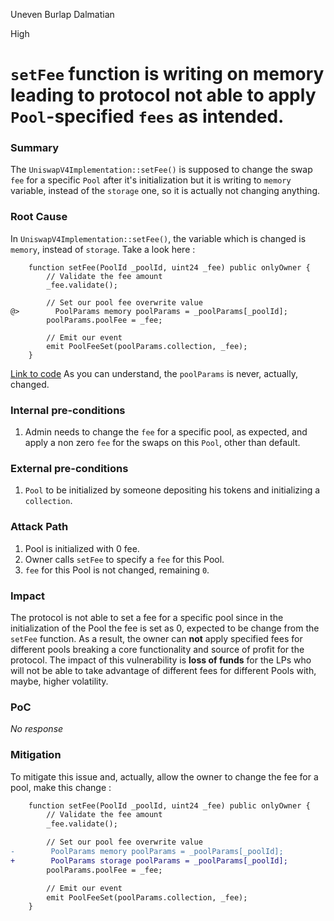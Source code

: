 Uneven Burlap Dalmatian

High

# ```setFee``` function is writing on memory leading to protocol not able to apply ```Pool```-specified ```fees``` as intended.

### Summary

The ```UniswapV4Implementation::setFee()```  is supposed to change the swap ```fee``` for a specific ```Pool``` after it's initialization but it is writing to ```memory``` variable, instead of the ```storage``` one, so it is actually not changing anything.

### Root Cause

In ```UniswapV4Implementation::setFee()```, the variable which is changed is ```memory```, instead of ```storage```. Take a look here :
```solidity
    function setFee(PoolId _poolId, uint24 _fee) public onlyOwner {
        // Validate the fee amount
        _fee.validate();

        // Set our pool fee overwrite value
@>        PoolParams memory poolParams = _poolParams[_poolId];
        poolParams.poolFee = _fee;

        // Emit our event
        emit PoolFeeSet(poolParams.collection, _fee);
    }
```
[Link to code](https://github.com/sherlock-audit/2024-08-flayer/blob/0ec252cf9ef0f3470191dcf8318f6835f5ef688c/flayer/src/contracts/implementation/UniswapImplementation.sol#L783C1-L793C6)
As you can understand, the ```poolParams``` is never, actually, changed.

### Internal pre-conditions

1. Admin needs to change the ```fee``` for a specific pool, as expected, and apply a non zero ```fee``` for the swaps on this ```Pool```, other than default.

### External pre-conditions

1. ```Pool``` to be initialized by someone depositing his tokens and initializing a ```collection```.

### Attack Path

1. Pool is initialized with 0 fee.
2. Owner calls ```setFee``` to specify a ```fee``` for this Pool.
3. ```fee``` for this Pool is not changed, remaining ```0```.

### Impact

The protocol is not able to set a fee for a specific pool since in the initialization of the Pool the fee is set as 0, expected to be change from the ```setFee``` function. As a result, the owner can **not** apply specified fees for different pools breaking a core functionality and source of profit for the protocol.  The impact of this vulnerability is **loss of funds** for the LPs who will not be able to take advantage of different fees for different Pools with, maybe, higher volatility.

### PoC

_No response_

### Mitigation

To mitigate this issue and, actually, allow the owner to change the fee for a pool, make this change :
```diff
    function setFee(PoolId _poolId, uint24 _fee) public onlyOwner {
        // Validate the fee amount
        _fee.validate();

        // Set our pool fee overwrite value
-        PoolParams memory poolParams = _poolParams[_poolId];
+        PoolParams storage poolParams = _poolParams[_poolId];
        poolParams.poolFee = _fee;

        // Emit our event
        emit PoolFeeSet(poolParams.collection, _fee);
    }
```
